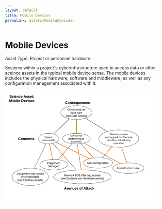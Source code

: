 ```yaml
---
layout: default
title: Mobile Devices
permalink: assets/MobileDevices/
---
```


# Mobile Devices

*Asset Type:*  Project or personnel hardware

Systems within a project's cyberinfrastructure used to access data or other sceince assets in the typical
mobile device sense.  The mobile devices includes the physical hardware, software and
middleware, as well as any configuration management associated with it.

![Mobile Device Hardware](../../diagrams/MobileDevices.png)
